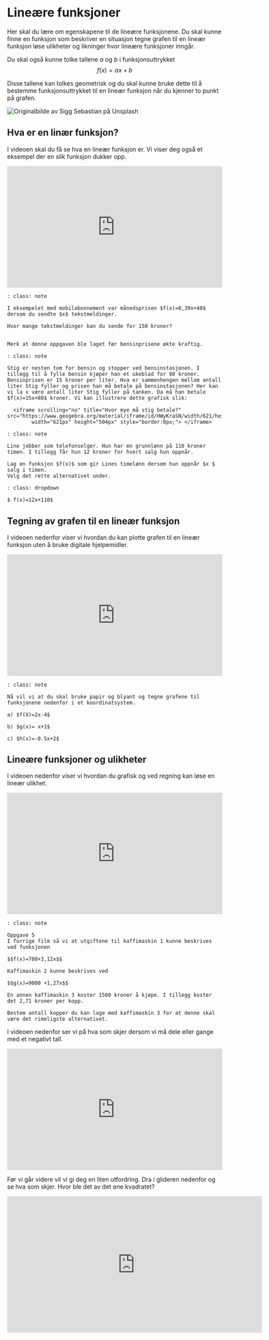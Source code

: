 # Lineære funksjoner

Her skal du lære om egenskapene til de lineære funksjonene. Du skal kunne finne en funksjon som beskriver en situasjon tegne grafen til en lineær funksjon løse ulikheter og likninger hvor lineære funksjoner inngår.

Du skal også kunne tolke tallene $a$ og $b$ i funksjonsuttrykket $$f(x)=ax+b$$

Disse tallene kan tolkes geometrisk og du skal kunne bruke dette til å bestemme funksjonsuttrykket til en lineær funksjon når du kjenner to punkt på grafen.

![](/bilder/tram.png "Originalbilde av Sigg Sebastian på Unsplash")

 ## Hva er en linær funksjon? 

 I videoen skal du få se hva en lineær funksjon er. Vi viser deg også et eksempel der en slik funksjon dukker opp. 

 <div style="padding:56.25% 0 0 0;position:relative;"><iframe src="https://player.vimeo.com/video/339092917?h=6eda13c695&title=0&byline=0&portrait=0" style="position:absolute;top:0;left:0;width:100%;height:100%;" frameborder="0" allow="autoplay; fullscreen; picture-in-picture" allowfullscreen></iframe></div><script src="https://player.vimeo.com/api/player.js"></script>

 ```{admonition} Oppgave  1
: class: note

I eksempelet med mobilabonnement var månedsprisen $f(x)=0,39x+40$ dersom du sendte $x$ tekstmeldinger.

Hvor mange tekstmeldinger kan du sende for 150 kroner? 


```
```{margin} 
Merk at denne oppgaven ble laget før bensinprisene økte kraftig.
```
```{admonition} Oppgave 2
: class: note

Stig er nesten tom for bensin og stopper ved bensinstasjonen. I tillegg til å fylle bensin kjøper han et ukeblad for 80 kroner. Bensinprisen er 15 kroner per liter. Hva er sammenhengen mellom antall liter Stig fyller og prisen han må betale på bensinstasjonen? Her kan vi la x være antall liter Stig fyller på tanken. Da må han betale $f(x)=15x+80$ kroner. Vi kan illustrere dette grafisk slik: 

  <iframe scrolling="no" title="Hvor mye må stig betale?" src="https://www.geogebra.org/material/iframe/id/HWyKraSN/width/621/height/504/border/888888/sfsb/true/smb/false/stb/false/stbh/false/ai/false/asb/false/sri/true/rc/false/ld/false/sdz/true/ctl/false"
        width="621px" height="504px" style="border:0px;"> </iframe>

```

```{admonition} Oppgave 3
: class: note

Line jobber som telefonselger. Hun har en grunnlønn på 110 kroner timen. I tillegg får hun 12 kroner for hvert salg hun oppnår. 

Lag en funksjon $f(x)$ som gir Lines timelønn dersom hun oppnår $x $ salg i timen. 
Velg det rette alternativet under. 
```

```{admonition} Fasit
: class: dropdown

$ f(x)=12x+110$

```

## Tegning av grafen til en lineær funksjon

I videoen nedenfor viser vi hvordan du kan plotte grafen til en lineær funksjon uten å bruke digitale hjelpemidler. 


<div style="padding:56.25% 0 0 0;position:relative;"><iframe src="https://player.vimeo.com/video/320947729?h=a8952778af&title=0&byline=0&portrait=0" style="position:absolute;top:0;left:0;width:100%;height:100%;" frameborder="0" allow="autoplay; fullscreen; picture-in-picture" allowfullscreen></iframe></div><script src="https://player.vimeo.com/api/player.js"></script>

```{admonition} Oppgave 4 
: class: note

Nå vil vi at du skal bruke papir og blyant og tegne grafene til funksjonene nedenfor i et koordinatsystem.

a) $f(X)=2x-4$

b) $g(x)= x+1$

c) $h(x)=-0.5x+2$

```

## Lineære funksjoner og ulikheter

I videoen nedenfor viser vi hvordan du grafisk og ved regning kan løse en lineær ulikhet.

<div style="padding:56.25% 0 0 0;position:relative;"><iframe src="https://player.vimeo.com/video/339094501?h=0a10aa2e1e&title=0&byline=0&portrait=0" style="position:absolute;top:0;left:0;width:100%;height:100%;" frameborder="0" allow="autoplay; fullscreen; picture-in-picture" allowfullscreen></iframe></div><script src="https://player.vimeo.com/api/player.js"></script>


```{admonition} Oppgave 5
: class: note

Oppgave 5
I forrige film så vi at utgiftene til kaffimaskin 1 kunne beskrives ved funksjonen

$$f(x)=700+3,12x$$

Kaffimaskin 2 kunne beskrives ved

$$g(x)=9000 +1,27x$$

En annen kaffimaskin 3 koster 1500 kroner å kjøpe. I tillegg koster det 2,71 kroner per kopp.

Bestem antall kopper du kan lage med kaffimaskin 3 for at denne skal være det rimeligste alternativet.
```

I videoen nedenfor ser vi på hva som skjer dersom vi må dele eller gange med et negativt tall.

<div style="padding:56.25% 0 0 0;position:relative;"><iframe src="https://player.vimeo.com/video/339095159?h=9b4ca39b56&title=0&byline=0&portrait=0" style="position:absolute;top:0;left:0;width:100%;height:100%;" frameborder="0" allow="autoplay; fullscreen; picture-in-picture" allowfullscreen></iframe></div><script src="https://player.vimeo.com/api/player.js"></script>


Før vi går videre vil vi gi deg en liten utfordring. Dra i glideren nedenfor og se hva som skjer. Hvor ble det av det ene kvadratet?

<iframe src="https://www.geogebratube.org/material/iframe/id/sjmfutbj/width/597/height/319/border/888888/rc/false/ai/false/sdz/false/smb/false/stb/false/stbh/true/ld/false/sri/false/at/preferhtml5" style="border: 0px;" scrolling="no" height="319px" width="597px"> </iframe>